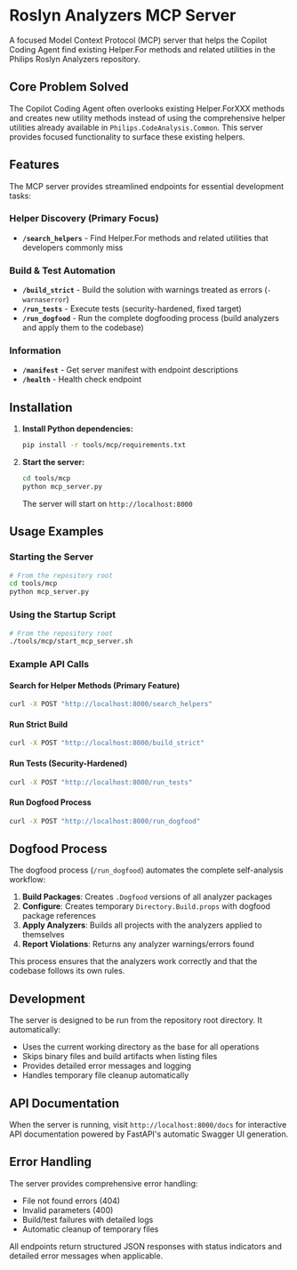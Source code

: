 # Roslyn Analyzers MCP Server

A focused Model Context Protocol (MCP) server that helps the Copilot Coding Agent find existing Helper.For methods and related utilities in the Philips Roslyn Analyzers repository.

## Core Problem Solved

The Copilot Coding Agent often overlooks existing Helper.ForXXX methods and creates new utility methods instead of using the comprehensive helper utilities already available in `Philips.CodeAnalysis.Common`. This server provides focused functionality to surface these existing helpers.

## Features

The MCP server provides streamlined endpoints for essential development tasks:

### Helper Discovery (Primary Focus)
- **`/search_helpers`** - Find Helper.For methods and related utilities that developers commonly miss

### Build & Test Automation  
- **`/build_strict`** - Build the solution with warnings treated as errors (`-warnaserror`)
- **`/run_tests`** - Execute tests (security-hardened, fixed target)
- **`/run_dogfood`** - Run the complete dogfooding process (build analyzers and apply them to the codebase)

### Information
- **`/manifest`** - Get server manifest with endpoint descriptions
- **`/health`** - Health check endpoint

## Installation

1. **Install Python dependencies:**
   ```bash
   pip install -r tools/mcp/requirements.txt
   ```

2. **Start the server:**
   ```bash
   cd tools/mcp
   python mcp_server.py
   ```

   The server will start on `http://localhost:8000`

## Usage Examples

### Starting the Server
```bash
# From the repository root
cd tools/mcp
python mcp_server.py
```

### Using the Startup Script
```bash
# From the repository root
./tools/mcp/start_mcp_server.sh
```

### Example API Calls

#### Search for Helper Methods (Primary Feature)
```bash
curl -X POST "http://localhost:8000/search_helpers"
```

#### Run Strict Build
```bash
curl -X POST "http://localhost:8000/build_strict"
```

#### Run Tests (Security-Hardened)
```bash
curl -X POST "http://localhost:8000/run_tests"
```

#### Run Dogfood Process
```bash
curl -X POST "http://localhost:8000/run_dogfood"
```

## Dogfood Process

The dogfood process (`/run_dogfood`) automates the complete self-analysis workflow:

1. **Build Packages**: Creates `.Dogfood` versions of all analyzer packages
2. **Configure**: Creates temporary `Directory.Build.props` with dogfood package references
3. **Apply Analyzers**: Builds all projects with the analyzers applied to themselves
4. **Report Violations**: Returns any analyzer warnings/errors found

This process ensures that the analyzers work correctly and that the codebase follows its own rules.

## Development

The server is designed to be run from the repository root directory. It automatically:
- Uses the current working directory as the base for all operations
- Skips binary files and build artifacts when listing files
- Provides detailed error messages and logging
- Handles temporary file cleanup automatically

## API Documentation

When the server is running, visit `http://localhost:8000/docs` for interactive API documentation powered by FastAPI's automatic Swagger UI generation.

## Error Handling

The server provides comprehensive error handling:
- File not found errors (404)
- Invalid parameters (400)  
- Build/test failures with detailed logs
- Automatic cleanup of temporary files

All endpoints return structured JSON responses with status indicators and detailed error messages when applicable.